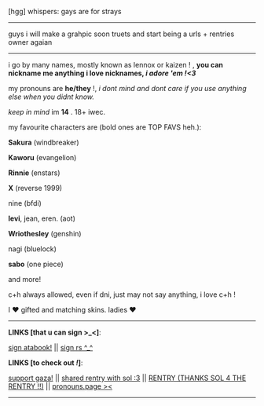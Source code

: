 [hgg] whispers: gays are for strays 

---

guys i will make a grahpic soon truets and start being a urls + rentries owner agaian

--- 

i go by many names, mostly known as lennox or kaizen ! , **you can nickname me anything i love nicknames, *i adore 'em !<3***

my pronouns are **he/they** !, *i dont mind and dont care if you use anything else when you didnt know.*

*keep in mind* im **14** . 18+ iwec.



my favourite characters are (bold ones are TOP FAVS heh.):

**Sakura** (windbreaker)

**Kaworu** (evangelion)

**Rinnie** (enstars)

**X** (reverse 1999)

nine (bfdi)

**levi**, jean, eren. (aot)

**Wriothesley** (genshin)

nagi (bluelock)

**sabo** (one piece)

and more!


c+h always allowed, even if dni, just may not say anything, i love c+h !

I ❤️ gifted and matching skins. ladies ❤️


---
**LINKS [that u can sign >_<]**:

 [sign atabook!](https://callmeyourangel.atabook.org/)
||
[sign rs ^_^](https://retrospring.net/@lennxoxp)

**LINKS [to check out *!*]**:

[support gaza!](https://rentry.co/hearts4gaza)
||
[shared rentry with sol :3](https://rentry.co/sharedbetweengays)
||
[RENTRY (THANKS SOL 4 THE RENTRY !!)](https://rentry.co/kai-angel)
||
[pronouns.page ><](https://en.pronouns.page/@angelz-kai)


---
